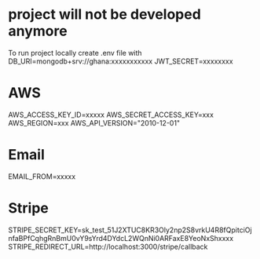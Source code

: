 # project will not be developed anymore
To run project locally
create .env file with
DB_URI=mongodb+srv://ghana:xxxxxxxxxxx
JWT_SECRET=xxxxxxxx

# AWS
AWS_ACCESS_KEY_ID=xxxxx
AWS_SECRET_ACCESS_KEY=xxx
AWS_REGION=xxx
AWS_API_VERSION="2010-12-01"

# Email
EMAIL_FROM=xxxxx

# Stripe
STRIPE_SECRET_KEY=sk_test_51J2XTUC8KR3Oly2np2S8vrkU4R8fQpitciOjnfaBPfCqhgRnBmU0vY9sYrd4DYdcL2WQnNi0ARFaxE8YeoNxShxxxx
STRIPE_REDIRECT_URL=http://localhost:3000/stripe/callback

